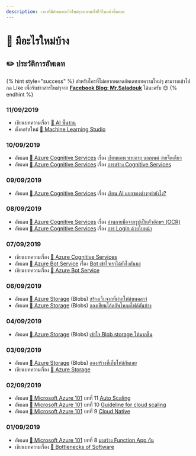 ```yaml
---
description: เวลาที่มีอัพเดทอะไรใหม่ๆจะเอามาใส่ไว้ในหน้านี้แหละ
---
```


# 📰 มีอะไรใหม่บ้าง

## ✏️ ประวัติการอัพเดท

{% hint style="success" %}
สำหรับใครที่ไม่อยากพลาดอัพเดทบทความใหม่ๆ สามารถเข้าไปกด Like เพื่อรับข่าวสารใหม่ๆจาก [**Facebook Blog: Mr.Saladpuk**](https://www.facebook.com/mr.saladpuk) ได้นะครับ 😍
{% endhint %}

### 11/09/2019

* เขียนบทความเรื่อว [👶 AI พื้นฐาน](https://saladpuk.gitbook.io/learn/basic/ai)
* ตั้งคอร์สใหม่ [👶 Machine Learning Studio](https://saladpuk.gitbook.io/learn/cloud/machine-learning-studio)

### 10/09/2019

* อัพเดท [👶 Azure Cognitive Services](https://saladpuk.gitbook.io/learn/cloud/azure-cognitive-services) เรื่อง [เขียนแอพ ทายอายุ บอกเพศ ง่ายจิ๊ดเดียว](https://saladpuk.gitbook.io/learn/cloud/azure-cognitive-services/face-detection)
* อัพเดท [👶 Azure Cognitive Services](https://saladpuk.gitbook.io/learn/cloud/azure-cognitive-services) เรื่อง [การสร้าง Cognitive Services](https://saladpuk.gitbook.io/learn/cloud/azure-cognitive-services/create-cognitiveservices)

### 09/09/2019

* อัพเดท [👶 Azure Cognitive Services](https://saladpuk.gitbook.io/learn/cloud/azure-cognitive-services) เรื่อง [เขียน AI แยกของต่างๆทำยังไง?](https://saladpuk.gitbook.io/learn/cloud/azure-cognitive-services/image-classification)

### 08/09/2019

* อัพเดท [👶 Azure Cognitive Services](https://saladpuk.gitbook.io/learn/cloud/azure-cognitive-services) เรื่อง [อ่านลายมือจากรูปเป็นตัวอักษร \(OCR\)](https://saladpuk.gitbook.io/learn/cloud/azure-cognitive-services/ocr)
* อัพเดท [👶 Azure Cognitive Services](https://saladpuk.gitbook.io/learn/cloud/azure-cognitive-services) เรื่อง [การ Login ด้วยใบหน้า](https://saladpuk.gitbook.io/learn/cloud/azure-cognitive-services/faceauth)

### 07/09/2019

* เขียนบทความเรื่อง [👶 Azure Cognitive Services](https://saladpuk.gitbook.io/learn/cloud/azure-cognitive-services)
* อัพเดท [👶 Azure Bot Service](https://saladpuk.gitbook.io/learn/cloud/azure-bot-service) เรื่อง [Bot เข้าใจเราได้ยังไงกันนะ](https://saladpuk.gitbook.io/learn/cloud/azure-bot-service/introduction)
* เขียนบทความเรื่อง [👶 Azure Bot Service](https://saladpuk.gitbook.io/learn/cloud/azure-bot-service)

### 06/09/2019

* อัพเดท [👶 Azure Storage](https://saladpuk.gitbook.io/learn/cloud/azure-storage) \(Blobs\) [สร้างเว็บจากที่ฝากไฟล์บนคลาว์](https://saladpuk.gitbook.io/learn/cloud/azure-storage/blobs/staticweb)
* อัพเดท [👶 Azure Storage](https://saladpuk.gitbook.io/learn/cloud/azure-storage) \(Blobs\) [ลองเขียนโค้ดอัพโหลดไฟล์กันบ้าง](https://saladpuk.gitbook.io/learn/cloud/azure-storage/blobs/blob-code-01)

### 04/09/2019

* อัพเดท [👶 Azure Storage](https://saladpuk.gitbook.io/learn/cloud/azure-storage) \(Blobs\) [เข้าใจ Blob storage ให้มากขึ้น](https://saladpuk.gitbook.io/learn/cloud/azure-storage/blobs/detail)

### 03/09/2019

* อัพเดท [👶 Azure Storage](https://saladpuk.gitbook.io/learn/cloud/azure-storage) \(Blobs\) [ลองสร้างที่เก็บไฟล์กันเลย](https://saladpuk.gitbook.io/learn/cloud/azure-storage/blobs/create)
* เขียนบทความเรื่อง [👶 Azure Storage](https://saladpuk.gitbook.io/learn/cloud/azure-storage)

### 02/09/2019

* อัพเดท [👶 Microsoft Azure 101](https://saladpuk.gitbook.io/learn/cloud/azure101) บทที่ 11 [Auto Scaling](https://saladpuk.gitbook.io/learn/cloud/azure101/auto-scaling)
* อัพเดท [👶 Microsoft Azure 101](https://saladpuk.gitbook.io/learn/cloud/azure101) บทที่ 10 [Guideline for cloud scaling](https://saladpuk.gitbook.io/learn/cloud/azure101/guideline-for-cloud-scaling)
* อัพเดท [👶 Microsoft Azure 101](https://saladpuk.gitbook.io/learn/cloud/azure101) บทที่ 9 [Cloud Native](https://saladpuk.gitbook.io/learn/cloud/azure101/cloud-native)

### 01/09/2019

* อัพเดท [👶 Microsoft Azure 101](https://saladpuk.gitbook.io/learn/cloud/azure101) บทที่ 8 [มาสร้าง Function App กัน](https://saladpuk.gitbook.io/learn/cloud/azure101/function-app)
* เขียนบทความเรื่อง [👦 Bottlenecks of Software](https://saladpuk.gitbook.io/learn/basic/bottlenecks) 

